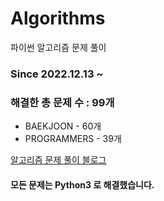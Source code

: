 # Algorithms
파이썬 알고리즘 문제 풀이
### Since 2022.12.13 ~
### 해결한 총 문제 수 : 99개
- BAEKJOON - 60개
- PROGRAMMERS - 39개

[알고리즘 문제 풀이 블로그](https://monzheld.tistory.com/category/%E2%8C%A8%EF%B8%8F%20Algorithms)
#### 모든 문제는 Python3 로 해결했습니다.
